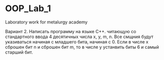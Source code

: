 # OOP_Lab_1
Laboratory work for metalurgy academy

Вариант 2.
Написать программу на языке С++. читающую со стандартного ввода 4 десятичных числа x, y, m, n. Все смщния будут указиваться начиная с младшего бита, начиная с 0.
  Если в числе x сброшен бит n и сброшен бит m, то в числе y устанвить биты 6 и самый старший бит.
   

